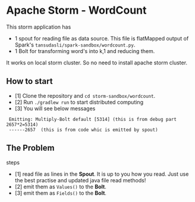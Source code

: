 # Apache Storm - WordCount

This storm application has
* 1 spout for reading file as data source. This file is flatMapped output of Spark's `tansudasli/spark-sandbox/wordcount.py`. 
* 1 Bolt for transforming word's into k,1 and reducing them.

It works on local storm cluster. So no need to install apache storm cluster.

## How to start
- [1] Clone the repository and `cd storm-sandbox/wordcount`.
- [2] Run `./gradlew run` to start distributed computing
- [3] You will see below messages
 ```
  Emitting: Multiply-Bolt default [5314] (this is from debug part 2657*2=5314)
  ------2657  (this is from code whic is emitted by spout)
  ```
  
## The Problem

steps
- [1] read file as lines in the **Spout**. It is up to you how you read. Just use the best practise and updated java file read methods! 
- [2] emit them as `Values()` to the **Bolt**.
- [3] emit them as `Fields()` to the **Bolt**.
